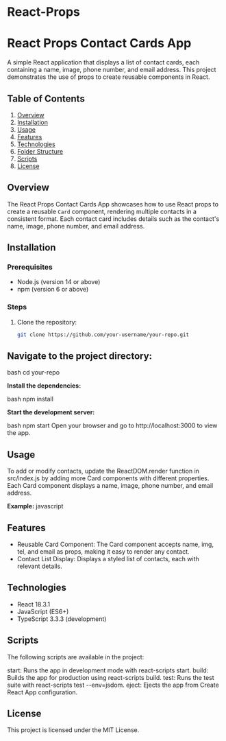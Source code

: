 # React-Props

# React Props Contact Cards App

A simple React application that displays a list of contact cards, each containing a name, image, phone number, and email address. This project demonstrates the use of props to create reusable components in React.

## Table of Contents

1. [Overview](#overview)
2. [Installation](#installation)
3. [Usage](#usage)
4. [Features](#features)
5. [Technologies](#technologies)
6. [Folder Structure](#folder-structure)
7. [Scripts](#scripts)
8. [License](#license)

## Overview

The React Props Contact Cards App showcases how to use React props to create a reusable `Card` component, rendering multiple contacts in a consistent format. Each contact card includes details such as the contact's name, image, phone number, and email address.

## Installation

### Prerequisites

- Node.js (version 14 or above)
- npm (version 6 or above)

### Steps

1. Clone the repository:

   ```bash
   git clone https://github.com/your-username/your-repo.git


## Navigate to the project directory:

bash
cd your-repo

**Install the dependencies:**

bash
npm install

**Start the development server:**

bash
npm start
Open your browser and go to http://localhost:3000 to view the app.

## Usage
To add or modify contacts, update the ReactDOM.render function in src/index.js by adding more Card components with different properties. Each Card component displays a name, image, phone number, and email address.

**Example:**
javascript

<Card
  name="Elon Musk"
  img="https://example.com/elon.jpg"
  tel="+987 654 321"
  email="elon@musk.com"
/>

## Features
- Reusable Card Component: The Card component accepts name, img, tel, and email as props, making it easy to render any contact.
- Contact List Display: Displays a styled list of contacts, each with relevant details.

## Technologies
- React 18.3.1
- JavaScript (ES6+)
- TypeScript 3.3.3 (development)

## Scripts
The following scripts are available in the project:

start: Runs the app in development mode with react-scripts start.
build: Builds the app for production using react-scripts build.
test: Runs the test suite with react-scripts test --env=jsdom.
eject: Ejects the app from Create React App configuration.

## License
This project is licensed under the MIT License.
